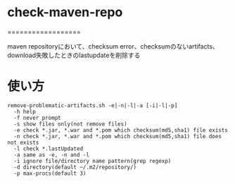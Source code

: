 # check-maven-repo
==================

maven repositoryにおいて、checksum error、checksumのないartifacts、download失敗したときのlastupdateを削除する

# 使い方
````
remove-problematic-artifacts.sh -e|-n|-l|-a [-i|-l|-p]
  -h help
  -f never prompt
  -s show files only(not remove files)
  -e check *.jar, *.war and *.pom which checksum(md5,sha1) file exists
  -n check *.jar, *.war and *.pom which checksum(md5,sha1) file does not exists
  -l check *.lastUpdated
  -a same as -e, -n and -l
  -i ignore file/directory name pattern(grep regexp)
  -d directory(default ~/.m2/repository/)
  -p max-procs(default 3)
````
